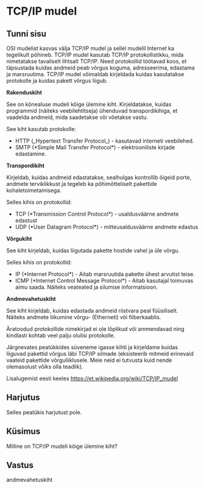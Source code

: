 ﻿# TCP/IP mudel

## Tunni sisu

OSI mudelist kasvas välja TCP/IP mudel ja sellel mudelil Internet ka tegelikult põhineb. TCP/IP mudel kasutab TCP/IP protokollistikku, mida nimetatakse tavaliselt lihtsalt TCP/IP. Need protokollid töötavad koos, et täpsustada kuidas andmeid peab võrgus koguma, adresseerima, edastama ja marsruutima. TCP/IP mudel võimaldab kirjeldada kuidas kasutatakse protokolle ja kuidas pakett võrgus liigub.

<b>Rakenduskiht</b>

See on kõnealuse mudeli kõige ülemine kiht.  Kirjeldatakse, kuidas programmid (näiteks veebilehtitseja) ühenduvad transpordikihiga, et vaadelda andmeid, mida saadetakse või võetakse vastu.

See kiht kasutab protokolle:
<ul>
<li>HTTP (_Hypertext Transfer Protocol_) - kasutavad interneti veebilehed.</li>
<li>SMTP (*Simple Mail Transfer Protocol*) - elektrooniliste kirjade edastamine. </li>
</ul>

<b>Transpordikiht</b>

Kirjeldab, kuidas andmeid edastatakse, sealhulgas kontrollib õigeid porte, andmete terviklikkust ja tegeleb ka põhimõtteliselt pakettide kohaletoimetamisega.

Selles kihis on protokollid:
<ul>
<li>TCP (*Transmission Control Protocol*) -  usaldusväärne andmete edastust</li>
<li>UDP (*User Datagram Protocol*) - mitteusaldusväärne andmete edastus</li>
</ul>

<b>Võrgukiht</b>

See kiht kirjeldab, kuidas liigutada pakette hostide vahel ja üle võrgu.

Selles kihis on protokollid:
<ul>
<li>IP (*Internet Protocol*) - Aitab marsruutida pakette ühest arvutist teise.</li>
<li>ICMP (*Internet Control Message Protocol*) - Aitab kasutajal toimuvas aimu saada. Näiteks veateated ja silumise informatsioon.</li>
</ul>

<b>Andmevahetuskiht</b>

See kiht kirjeldab, kuidas edastada andmeid riistvara peal füüsiliselt. Näiteks andmete liikumine võrgu- (Etherneti) või fiiberkaablis.

Äratoodud protokollide nimekirjad ei ole lõplikud või ammendavad ning kindlasti kohtab veel palju olulisi protokolle.

Järgnevates peatükkides süveneme igasse kihti ja kirjeldame kuidas liiguvad pakettid võrgus läbi TCP/IP silmade (eksisteerib mitmeid erinevaid vaateid pakettide võrguliiklusele. Meie neid ei tutvusta kuid nende olemasolust võiks olla teadlik).

Lisalugemist eesti keeles <a target="_blank" href="https://et.wikipedia.org/wiki/TCP/IP_mudel">https://et.wikipedia.org/wiki/TCP/IP_mudel</a>

## Harjutus

Selles peatükis harjutust pole.

## Küsimus

Milline on TCP/IP mudeli kõige ülemine kiht?

## Vastus

andmevahetuskiht
